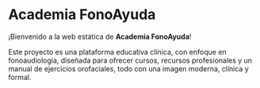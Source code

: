 # Academia FonoAyuda

¡Bienvenido a la web estática de **Academia FonoAyuda**!

Este proyecto es una plataforma educativa clínica, con enfoque en fonoaudiología, diseñada para ofrecer cursos, recursos profesionales y un manual de ejercicios orofaciales, todo con una imagen moderna, clínica y formal.
